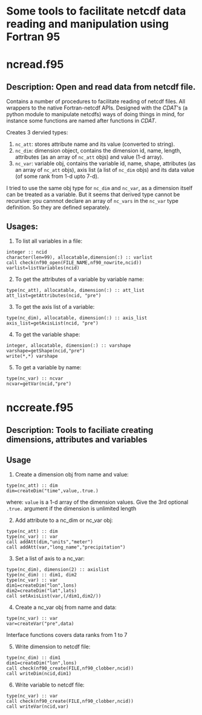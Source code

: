 # Some tools to facilitate netcdf data reading and manipulation using Fortran 95

# ncread.f95

## Description: Open and read data from netcdf file.

Contains a number of procedures to facilitate reading of
netcdf files. All wrappers to the native Fortran-netcdf APIs.
Designed with the *CDAT*'s (a python module to manipulate netcdfs)
ways of doing things in mind, for instance some functions are
named after functions in *CDAT*.

Creates 3 dervied types:

1. `nc_att`: stores attribute name and its value (converted to string).
2. `nc_dim`: dimension object, contains the dimension id, name, length,
         attributes (as an array of `nc_att` objs) and value (1-d array).
3. `nc_var`: variable obj, contains the variable id, name, shape, attributes
         (as an array of `nc_att` objs), axis list (a list of `nc_dim` objs)
         and its data value (of some rank from 1-d upto 7-d).

I tried to use the same obj type for `nc_dim` and `nc_var`, as a dimension itself
can be treated as a variable. But it seems that derived type cannot be recursive:
you cannnot declare an array of `nc_vars` in the `nc_var` type definition. So
they are defined separately.

## Usages:

1. To list all variables in a file:
 ```
 integer :: ncid
 character(len=99), allocatable,dimension(:) :: varlist
 call check(nf90_open(FILE_NAME,nf90_nowrite,ncid))
 varlist=listVariables(ncid)
 ```
 
2. To get the attributes of a variable by variable name:
 ```
 type(nc_att), allocatable, dimension(:) :: att_list
 att_list=getAttributes(ncid, "pre")
 ```
 
3. To get the axis list of a variable:
 ```
 type(nc_dim), allocatable, dimension(:) :: axis_list
 axis_list=getAxisList(ncid, "pre")
 ```
 
4. To get the variable shape:
 ```
 integer, allocatable, dimension(:) :: varshape
 varshape=getShape(ncid,"pre")
 write(*,*) varshape
 ```
 
5. To get a variable by name:
 ```
 type(nc_var) :: ncvar
 ncvar=getVar(ncid,"pre")
 ```


# nccreate.f95


## Description: Tools to faciliate creating dimensions, attributes and variables
            
## Usage

1. Create a dimension obj from name and value:
```
type(nc_att) :: dim
dim=createDim("time",value,.true.)
```
where: `value` is a 1-d array of the dimension values.
Give the 3rd optional `.true.` argument if the dimension is unlimited length

2. Add attribute to a nc_dim or nc_var obj:
```
type(nc_att) :: dim
type(nc_var) :: var
call addAtt(dim,"units","meter")
call addAtt(var,"long_name","precipitation")
```

3. Set a list of axis to a nc_var:
```
type(nc_dim), dimension(2) :: axislist
type(nc_dim) :: dim1, dim2
type(nc_var) :: var
dim1=createDim("lon",lons)
dim2=createDim("lat",lats)
call setAxisList(var,(/dim1,dim2/))
```

4. Create a nc_var obj from name and data:
```
type(nc_var) :: var
var=createVar("pre",data)
```
Interface functions covers data ranks from 1 to 7 

5. Write dimension to netcdf file:
```
type(nc_dim) :: dim1
dim1=createDim("lon",lons)
call check(nf90_create(FILE,nf90_clobber,ncid))
call writeDim(ncid,dim1)
```

6. Write variable to netcdf file:
```
type(nc_var) :: var
call check(nf90_create(FILE,nf90_clobber,ncid))
call writeVar(ncid,var)
```
